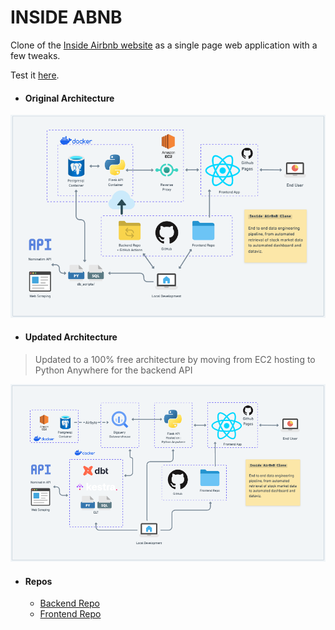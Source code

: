 # INSIDE ABNB

Clone of the [Inside Airbnb website](https://insideairbnb.com/paris/) as a single page web application with a few tweaks.

Test it [here](https://caidam.github.io/inside-abnb-front/).

- #### Original Architecture

<img src="./misc/original-architecture.png" alt="" width=800>

- #### Updated Architecture

> Updated to a 100% free architecture by moving from EC2 hosting to Python Anywhere for the backend API

<img src="./misc/updated-architecture.png" alt="" width=800>



- #### Repos

  - [Backend Repo](https://github.com/caidam/inside-abnb-back)
  - [Frontend Repo](https://github.com/caidam/inside-abnb-front)
